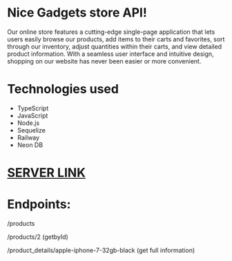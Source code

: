 # Nice Gadgets store API!
Our online store features a cutting-edge single-page application that lets users easily browse our products, add items to their carts and favorites, sort through our inventory, adjust quantities within their carts, and view detailed product information. With a seamless user interface and intuitive design, shopping on our website has never been easier or more convenient.

# Technologies used
- TypeScript
- JavaScript
- Node.js
- Sequelize
- Railway
- Neon DB

# [SERVER LINK](https://phone-catalog-api-production.up.railway.app)

# Endpoints:
/products

/products/2 (getbyId)

/product_details/apple-iphone-7-32gb-black (get full information)
